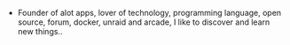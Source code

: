 - Founder of alot apps, lover of technology, programming language, open source, forum, docker, unraid and arcade, I like to discover and learn new things..
  <br>






























































































































































































































































































































































































































































































































































































































































































































































































































































































































































































































































































































































































































































































































































































































































































































































































































































































































































































































































































































































































































































































































































































































































